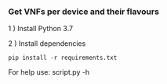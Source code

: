 ### Get VNFs per device and their flavours

1 ) Install Python 3.7

2 ) Install dependencies 

	pip install -r requirements.txt


For help use:  script.py -h
